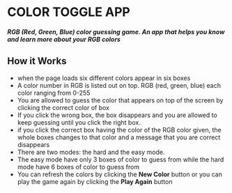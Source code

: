 # COLOR TOGGLE APP
##### RGB (Red, Green, Blue) color guessing game. An app that helps you know and learn more about your RGB colors
## How it Works
- when the page loads six different colors appear in six boxes
- A color number in RGB is listed out on top. RGB (red, green, blue) each color ranging from 0-255
- You are allowed to guess the color that appears on top of the screen by clicking the correct color of box
- If you click the wrong box, the box disappears and you are allowed to keep guessing until you click the right box.
- if you click the correct box having the color of the RGB color given, the whole boxes changes to that color and a message that you are   correct disappears
- There are two modes: the hard and the easy mode.
- The easy mode have only 3 boxes of color to guess from while the hard mode have 6 boxes of color to guess from
- You can refresh the colors by clicking the **New Color** button or you can play the game again by clicking the **Play Again** button

